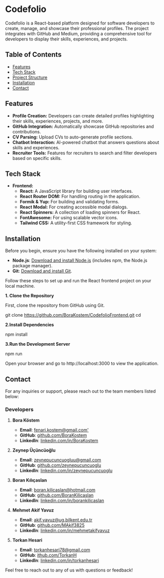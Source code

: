 # Codefolio

Codefolio is a React-based platform designed for software developers to create, manage, and showcase their professional profiles. The project integrates with GitHub and Medium, providing a comprehensive tool for developers to display their skills, experiences, and projects.

## Table of Contents

- [Features](#features)
- [Tech Stack](#tech-stack)
- [Project Structure](#project-structure)
- [Installation](#installation)
- [Contact](#contact)

## Features

- **Profile Creation:** Developers can create detailed profiles highlighting their skills, experiences, projects, and more.
- **GitHub Integration:** Automatically showcase GitHub repositories and contributions.
- **CV Parsing:** Upload CVs to auto-generate profile sections.
- **Chatbot Interaction:** AI-powered chatbot that answers questions about skills and experiences.
- **Recruiter Tools:** Features for recruiters to search and filter developers based on specific skills.

## Tech Stack

- **Frontend:**
  - **React:** A JavaScript library for building user interfaces.
  - **React Router DOM:** For handling routing in the application.
  - **Formik & Yup:** For building and validating forms.
  - **React Modal:** For creating accessible modal dialogs.
  - **React Spinners:** A collection of loading spinners for React.
  - **FontAwesome:** For using scalable vector icons.
  - **Tailwind CSS:** A utility-first CSS framework for styling.


## Installation

Before you begin, ensure you have the following installed on your system:

- **Node.js**: [Download and install Node.js](https://nodejs.org/) (includes npm, the Node.js package manager).
- **Git**: [Download and install Git](https://git-scm.com/).

Follow these steps to set up and run the React frontend project on your local machine.

**1. Clone the Repository**

First, clone the repository from GitHub using Git.

git clone <https://github.com/BoraKostem/CodefolioFrontend.git>
cd <frontend>

**2.Install Dependencies**

npm install

**3.Run the Development Server**

npm run

Open your browser and go to http://localhost:3000 to view the application.

## Contact

For any inquiries or support, please reach out to the team members listed below:

### Developers

1. **Bora Köstem**
   - **Email**: [fenari.kostem@gmail.com'](mailto:fenari.kostem@gmail.com)
   - **GitHub**: [github.com/BoraKostem](https://github.com/BoraKostem)
   - **LinkedIn**: [linkedin.com/in/BoraKostem](https://www.linkedin.com/in/bora-fenari-köstem-7353681a3/?utm_source=share&utm_campaign=share_via&utm_content=profile&utm_medium=ios_app)

2. **Zeynep Üçüncüoğlu**
   - **Email**: [zeynepucuncuogluu@gmail.com](mailto:zeynepucuncuogluu@gmail.com)
   - **GitHub**: [github.com/zeynepucuncuoglu](https://github.com/zeynepucuncuoglu)
   - **LinkedIn**: [linkedin.com/in/zeynepucuncuoglu](https://www.linkedin.com/in/zeynepucuncuoglu/)

3. **Boran Kılıçaslan**
   - **Email**: [boran.kilicaslan@hotmail.com](mailto:boran.kilicaslan@hotmail.com)
   - **GitHub**: [github.com/BoranKilicaslan](https://github.com/BoranKilicaslan)
   - **LinkedIn**: [linkedin.com/in/borankilicaslan](https://www.linkedin.com/in/borankilicaslan/)

4. **Mehmet Akif Yavuz**
   - **Email**: [akif.yavuz@ug.bilkent.edu.tr](mailto:akif.yavuz@ug.bilkent.edu.tr)
   - **GitHub**: [github.com/MAkif3825](https://github.com/MAkif3825)
   - **LinkedIn**: [linkedin.com/in/mehmetakifyavuz](https://www.linkedin.com/in/mehmet-akif-yavuz-91256a246/)

5. **Torkan Hesari**
   - **Email**: [torkanhesari78@gmail.com](mailto:torkanhesari78@gmail.com)
   - **GitHub**: [ithub.com/TorkanH](https://github.com/TorkanH)
   - **LinkedIn**: [linkedin.com/in/torkanhesari](https://www.linkedin.com/in/torkanhesari/?utm_source=share&utm_campaign=share_via&utm_content=profile&utm_medium=android_app)

Feel free to reach out to any of us with questions or feedback!
